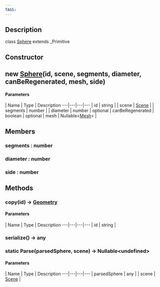 ```yaml
---
TAGS:
---
```

## Description

class [Sphere](/classes/3.1/Sphere) extends _Primitive



## Constructor

## new [Sphere](/classes/3.1/Sphere)(id, scene, segments, diameter, canBeRegenerated, mesh, side)



#### Parameters
 | Name | Type | Description
---|---|---|---
 | id | string | 
 | scene | [Scene](/classes/3.1/Scene) | 
 | segments | number | 
 | diameter | number | 
optional | canBeRegenerated | boolean | 
optional | mesh | Nullable&lt;[Mesh](/classes/3.1/Mesh)&gt; | 
## Members

### segments : number


### diameter : number


### side : number


## Methods

### copy(id) &rarr; [Geometry](/classes/3.1/Geometry)



#### Parameters
 | Name | Type | Description
---|---|---|---
 | id | string | 

### serialize() &rarr; any


### static Parse(parsedSphere, scene) &rarr; Nullable&lt;undefined&gt;



#### Parameters
 | Name | Type | Description
---|---|---|---
 | parsedSphere | any | 
 | scene | [Scene](/classes/3.1/Scene) | 
